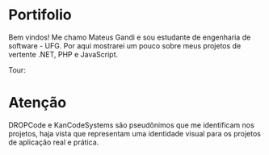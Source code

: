 # Portifolio
Bem vindos!
Me chamo Mateus Gandi e sou estudante de engenharia de software - UFG.
Por aqui mostrarei um pouco sobre meus projetos de vertente .NET, PHP e JavaScript.

Tour: <link>

# Atenção
DROPCode e KanCodeSystems são pseudônimos que me identificam nos projetos, haja vista que representam uma identidade visual para os projetos de aplicação real e prática.

